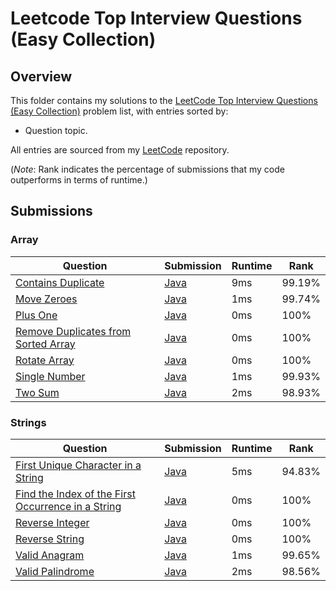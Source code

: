 # Leetcode Top Interview Questions (Easy Collection)

## Overview
This folder contains my solutions to the [LeetCode Top Interview Questions (Easy Collection)](https://leetcode.com/explore/interview/card/top-interview-questions-easy/) problem list,
with entries sorted by:
- Question topic.

All entries are sourced from my [LeetCode](https://github.com/shumarb/leetcode) repository.

(*Note*: Rank indicates the percentage of submissions that my code outperforms in terms of runtime.)

## Submissions
### Array
| Question                                                                                                              | Submission                                                                                             | Runtime | Rank   |
|-----------------------------------------------------------------------------------------------------------------------|--------------------------------------------------------------------------------------------------------|---------|--------|
| [Contains Duplicate](https://leetcode.com/problems/contains-duplicate/description/)                                   | [Java](https://github.com/shumarb/leetcode/blob/main/submissions/ContainsDuplicate.java)               | 9ms     | 99.19% |
| [Move Zeroes](https://leetcode.com/problems/move-zeroes/description/)                                                 | [Java](https://github.com/shumarb/leetcode/blob/main/submissions/MoveZeroes.java)                      | 1ms     | 99.74% |
| [Plus One](https://leetcode.com/problems/plus-one/description/)                                                       | [Java](https://github.com/shumarb/leetcode/blob/main/submissions/PlusOne.java)                         | 0ms     | 100%   |
| [Remove Duplicates from Sorted Array](https://leetcode.com/problems/remove-duplicates-from-sorted-array/description/) | [Java](https://github.com/shumarb/leetcode/blob/main/submissions/RemoveDuplicatesFromSortedArray.java) | 0ms     | 100%   |
| [Rotate Array](https://leetcode.com/problems/rotate-array/description/)                                               | [Java](https://github.com/shumarb/leetcode/blob/main/submissions/RotateArray.java)                     | 0ms     | 100%   |
| [Single Number](https://leetcode.com/problems/single-number/description/)                                             | [Java](https://github.com/shumarb/leetcode/blob/main/submissions/SingleNumber.java)                    | 1ms     | 99.93% |
| [Two Sum](https://leetcode.com/problems/two-sum/description/)                                                         | [Java](https://github.com/shumarb/leetcode/blob/main/submissions/TwoSum.java)                          | 2ms     | 98.93% |

### Strings
| Question                                                                                                                                            | Submission                                                                                                       | Runtime | Rank   |
|-----------------------------------------------------------------------------------------------------------------------------------------------------|------------------------------------------------------------------------------------------------------------------|---------|--------|
| [First Unique Character in a String](https://leetcode.com/problems/first-unique-character-in-a-string/description/)                                 | [Java](https://github.com/shumarb/leetcode/blob/main/submissions/FirstUniqueCharacterInAString.java)             | 5ms     | 94.83% |
| [Find the Index of the First Occurrence in a String](https://leetcode.com/problems/find-the-index-of-the-first-occurrence-in-a-string/description/) | [Java](https://github.com/shumarb/leetcode/blob/main/submissions/FindTheIndexOfTheFirstOccurrenceInAString.java) | 0ms     | 100%   |
| [Reverse Integer](https://leetcode.com/problems/reverse-integer/description/)                                                                       | [Java](https://github.com/shumarb/leetcode/blob/main/submissions/ReverseInteger.java)                            | 0ms     | 100%   |
| [Reverse String](https://leetcode.com/problems/reverse-string/description/)                                                                         | [Java](https://github.com/shumarb/leetcode/blob/main/submissions/ReverseString.java)                             | 0ms     | 100%   |
| [Valid Anagram](https://leetcode.com/problems/valid-anagram/description/)                                                                           | [Java](https://github.com/shumarb/leetcode/blob/main/submissions/ValidAnagram.java)                              | 1ms     | 99.65% |
| [Valid Palindrome](https://leetcode.com/problems/valid-palindrome/description/)                                                                     | [Java](https://github.com/shumarb/leetcode/blob/main/submissions/ValidPalindrome.java)                           | 2ms     | 98.56% |
